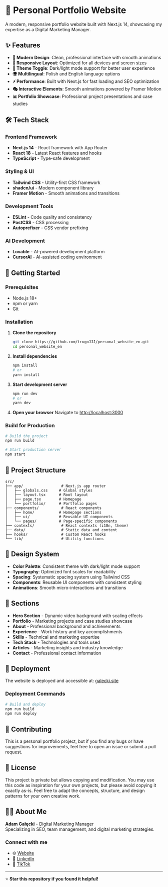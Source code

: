 # 🚀 Personal Portfolio Website

A modern, responsive portfolio website built with Next.js 14, showcasing my expertise as a Digital Marketing Manager.

## ✨ Features

- **🎨 Modern Design**: Clean, professional interface with smooth animations
- **📱 Responsive Layout**: Optimized for all devices and screen sizes
- **🌙 Theme Toggle**: Dark/light mode support for better user experience
- **🌍 Multilingual**: Polish and English language options
- **⚡ Performance**: Built with Next.js for fast loading and SEO optimization
- **🎭 Interactive Elements**: Smooth animations powered by Framer Motion
- **📊 Portfolio Showcase**: Professional project presentations and case studies

## 🛠️ Tech Stack

### Frontend Framework
- **Next.js 14** - React framework with App Router
- **React 18** - Latest React features and hooks
- **TypeScript** - Type-safe development

### Styling & UI
- **Tailwind CSS** - Utility-first CSS framework
- **shadcn/ui** - Modern component library
- **Framer Motion** - Smooth animations and transitions

### Development Tools
- **ESLint** - Code quality and consistency
- **PostCSS** - CSS processing
- **Autoprefixer** - CSS vendor prefixing

### AI Development
- **Lovable** - AI-powered development platform
- **CursorAI** - AI-assisted coding environment

## 🚀 Getting Started

### Prerequisites
- Node.js 18+ 
- npm or yarn
- Git

### Installation

1. **Clone the repository**
   ```bash
   git clone https://github.com/trugoJJJ/personal_website_en.git
   cd personal_website_en
   ```

2. **Install dependencies**
   ```bash
   npm install
   # or
   yarn install
   ```

3. **Start development server**
   ```bash
   npm run dev
   # or
   yarn dev
   ```

4. **Open your browser**
   Navigate to [http://localhost:3000](http://localhost:3000)

### Build for Production

```bash
# Build the project
npm run build

# Start production server
npm start
```

## 📁 Project Structure

```
src/
├── app/                 # Next.js app router
│   ├── globals.css     # Global styles
│   ├── layout.tsx      # Root layout
│   ├── page.tsx        # Homepage
│   └── portfolio/      # Portfolio pages
├── components/          # React components
│   ├── home/           # Homepage sections
│   ├── ui/             # Reusable UI components
│   └── pages/          # Page-specific components
├── contexts/            # React contexts (i18n, theme)
├── data/                # Static data and content
├── hooks/               # Custom React hooks
└── lib/                 # Utility functions
```

## 🎨 Design System

- **Color Palette**: Consistent theme with dark/light mode support
- **Typography**: Optimized font scales for readability
- **Spacing**: Systematic spacing system using Tailwind CSS
- **Components**: Reusable UI components with consistent styling
- **Animations**: Smooth micro-interactions and transitions

## 📱 Sections

- **Hero Section** - Dynamic video background with scaling effects
- **Portfolio** - Marketing projects and case studies showcase
- **About** - Professional background and achievements
- **Experience** - Work history and key accomplishments
- **Skills** - Technical and marketing expertise
- **Tech Stack** - Technologies and tools used
- **Articles** - Marketing insights and industry knowledge
- **Contact** - Professional contact information

## 🚀 Deployment

The website is deployed and accessible at: [galecki.site](https://galecki.site)

### Deployment Commands

```bash
# Build and deploy
npm run build
npm run deploy
```

## 🤝 Contributing

This is a personal portfolio project, but if you find any bugs or have suggestions for improvements, feel free to open an issue or submit a pull request.

## 📄 License

This project is private but allows copying and modification. You may use this code as inspiration for your own projects, but please avoid copying it exactly as-is. Feel free to adapt the concepts, structure, and design patterns for your own creative work.

## 👨‍💼 About Me

**Adam Gałęcki** - Digital Marketing Manager  
Specializing in SEO, team management, and digital marketing strategies.

### Connect with me
- 🌐 [Website](https://galecki.site)
- 💼 [LinkedIn](https://linkedin.com/in/admagalecki)
- 📱 [TikTok](https://www.tiktok.com/@firma_galecka)

---

⭐ **Star this repository if you found it helpful!**

